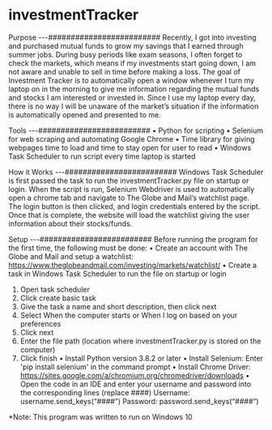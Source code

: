 # investmentTracker

Purpose ---#########################
Recently, I got into investing and purchased mutual funds to grow my savings that I earned through summer jobs. During busy periods like exam seasons, I often forget to check the markets, which means if my investments start going down, I am not aware and unable to sell in time before making a loss. The goal of Investment Tracker is to automatically open a window whenever I turn my laptop on in the morning to give me information regarding the mutual funds and stocks I am interested or invested in. Since I use my laptop every day, there is no way I will be unaware of the market’s situation if the information is automatically opened and presented to me. 

Tools ---#########################
•	Python for scripting
•	Selenium for web scraping and automating Google Chrome
•	Time library for giving webpages time to load and time to stay open for user to read
•	Windows Task Scheduler to run script every time laptop is started

How it Works ---#########################
Windows Task Scheduler is first passed the task to run the investmentTracker.py file on startup or login. When the script is run, Selenium Webdriver is used to automatically open a chrome tab and navigate to The Globe and Mail’s watchlist page. The login button is then clicked, and login credentials entered by the script. Once that is complete, the website will load the watchlist giving the user information about their stocks/funds. 

Setup ---#########################
Before running the program for the first time, the following must be done:
•	Create an account with The Globe and Mail and setup a watchlist: https://www.theglobeandmail.com/investing/markets/watchlist/
•	Create a task in Windows Task Scheduler to run the file on startup or login
1) Open task scheduler
2) Click create basic task
3) Give the task a name and short description, then click next
4) Select When the computer starts or When I log on based on your preferences
5) Click next
6) Enter the file path (location where investmentTracker.py is stored on the computer)
7) Click finish
•	Install Python version 3.8.2 or later 
•	Install Selenium: Enter 'pip install selenium' in the command prompt
•	Install Chrome Driver: https://sites.google.com/a/chromium.org/chromedriver/downloads
•	Open the code in an IDE and enter your username and password into the corresponding lines (replace ####)
Username: username.send_keys(“####”) 
Password: password.send_keys(“####”)
    
*Note: This program was written to run on Windows 10
